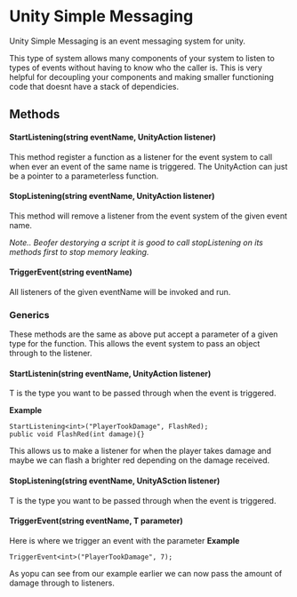 # Unity Simple Messaging

Unity Simple Messaging is an event messaging system for unity.

This type of system allows many components of your system to listen to types of events without having to know who the caller is. This is very helpful for decoupling your components and making smaller functioning code that doesnt have a stack of dependicies.

## Methods

#### StartListening(string eventName, UnityAction listener)
This method register a function as a listener for the event system to call when ever an event of the same name is triggered.
The UnityAction can just be a pointer to a parameterless function.

#### StopListening(string eventName, UnityAction listener)
This method will remove a listener from the event system of the given event name.

*Note.. Beofer destorying a script it is good to call stopListening on its methods first to stop memory leaking.*

#### TriggerEvent(string eventName)
All listeners of the given eventName will be invoked and run.

### Generics
These methods are the same as above put accept a parameter of a given type for the function. This allows the event system to pass an object through to the listener.

#### StartListenin<T>(string eventName, UnityAction<T> listener)
T is the type you want to be passed through when the event is triggered. 

**Example**
```
StartListening<int>("PlayerTookDamage", FlashRed);
public void FlashRed(int damage){}
```

This allows us to make a listener for when the player takes damage and maybe we can flash a brighter red depending on the damage received.

#### StopListening<T>(string eventName, UnityASction<T> listener)
T is the type you want to be passed through when the event is triggered. 

#### TriggerEvent<T>(string eventName, T parameter)
Here is where we trigger an event with the parameter
**Example**
```
TriggerEvent<int>("PlayerTookDamage", 7);
```

As yopu can see from our example earlier we can now pass the amount of damage through to listeners.